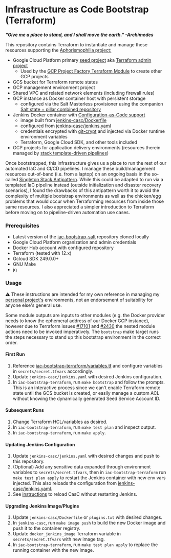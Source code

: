 # Infrastructure as Code Bootstrap (Terraform)

***"Give me a place to stand, and I shall move the earth." -Archimedes***

This repository contains Terraform to instantiate and manage these resources supporting the [Aphorismophilia project:](https://github.com/mikeroach/aphorismophilia)

* Google Cloud Platform primary [seed project](https://github.com/terraform-google-modules/terraform-google-project-factory/blob/v3.2.0/docs/GLOSSARY.md) aka [Terraform admin project](https://cloud.google.com/community/tutorials/managing-gcp-projects-with-terraform)
    * Used by the [GCP Project Factory Terraform Module](https://github.com/terraform-google-modules/terraform-google-project-factory) to create other GCP projects
* GCS bucket for Terraform remote states
* GCP management environment project
* Shared VPC and related network elements (including firewall rules)
* GCP instance as Docker container host with persistent storage
	* configured via the Salt Masterless provisioner using the companion [Salt state + pillar combined repository](https://github.com/mikeroach/iac-bootstrap-salt)
* Jenkins Docker container with [Configuration-as-Code support](https://jenkins.io/projects/jcasc/)
    * image built from [jenkins-casc/Dockerfile](jenkins-casc/Dockerfile)
    * configured from [jenkins-casc/jenkins.yaml](jenkins-casc/jenkins.yaml)
    * credentials encrypted with [git-crypt](https://www.agwa.name/projects/git-crypt/) and injected via Docker runtime environment variables
    * Terraform, Google Cloud SDK, and other tools included
* GCP projects for application delivery environments (resources therein managed by [stack template-driven pipelines](https://github.com/mikeroach/iac-template-pipeline))

Once bootstrapped, this infrastructure gives us a place to run the rest of our automated IaC and CI/CD pipelines. I manage these build/management resources out-of-band (i.e. from a laptop) on an ongoing basis in the so-called [Singleton Stack Antipattern](https://infrastructure-as-code.com/patterns/stack-replication/singleton-stack.html). While this could be adapted to run via a templated IaC pipeline instead (outside initialization and disaster recovery scenarios), I found the drawbacks of this antipattern worth it to avoid the complexity of multiple bootstrap environments as well as the chicken/egg problems that would occur when Terraforming resources from inside those same resources. I also appreciated a simpler introduction to Terraform before moving on to pipeline-driven automation use cases.

### Prerequisites
* Latest version of the [iac-bootstrap-salt](https://github.com/mikeroach/iac-bootstrap-salt) repository cloned locally
* Google Cloud Platform organization and admin credentials
* Docker Hub account with configured repository
* Terraform (tested with 12.x)
* Gcloud SDK 249.0.0+
* GNU Make
* jq

### Usage

⚠️ These instructions are intended for my own reference in managing my [personal project's](https://github.com/mikeroach/aphorismophilia) environments, not an endorsement of suitability for anyone else's general use.

Some module outputs are inputs to other modules (e.g. the Docker provider needs to know the ephemeral address of our Docker GCP instance), however due to Terraform issues [#17101](https://github.com/hashicorp/terraform/issues/17101) and [#2430](https://github.com/hashicorp/terraform/issues/2430) the nested module actions need to be invoked imperatively. The `bootstrap` make target runs the steps necessary to stand up this bootstrap environment in the correct order.

#### First Run

1. Reference [iac-bootstrap-terraform/variables.tf](iac-bootstrap-terraform/variables.tf) and configure variables in `secrets/secret.tfvars` accordingly.
1. Update `jenkins-casc/jenkins.yaml` with desired Jenkins configuration.
1. In `iac-bootstrap-terraform`, run `make bootstrap` and follow the prompts. This is an interactive process since we can't enable Terraform remote state until the GCS bucket is created, or easily manage a custom ACL without knowing the dynamically generated Seed Service Account ID.

#### Subsequent Runs

1. Change Terraform HCL/variables as desired.
1. In `iac-bootstrap-terraform`, run `make test plan` and inspect output.
1. In `iac-bootstrap-terraform`, run `make apply`.

#### Updating Jenkins Configuration

1. Update `jenkins-casc/jenkins.yaml` with desired changes and push to this repository.
1. (Optional) Add any sensitive data expanded through environment variables to `secrets/secret.tfvars`, then in `iac-bootstrap-terraform` run `make test plan apply` to restart the Jenkins container with new env vars injected. This also reloads the configuration from [jenkins-casc/jenkins.yaml](jenkins-casc/jenkins.yaml).
1. See [instructions](https://github.com/jenkinsci/configuration-as-code-plugin/blob/master/docs/features/configurationReload.md) to reload CasC without restarting Jenkins.

#### Upgrading Jenkins Image/Plugins

1. Update `jenkins-casc/Dockerfile` or `plugins.txt` with desired changes.
1. In `jenkins-casc`, run `make image push` to build the new Docker image and push it to the container registry.
1. Update `docker_jenkins_image` Terraform variable in `secrets/secret.tfvars` with new image tag.
1. In `iac-bootstrap-terraform`, run `make test plan apply` to replace the running container with the new image.